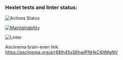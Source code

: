 ### Hexlet tests and linter status:
![Actions Status](https://github.com/vvvhatislove/frontend-project-lvl1/workflows/hexlet-check/badge.svg)

[![Maintainability](https://api.codeclimate.com/v1/badges/1f6e3b1985ef9c74049e/maintainability)](https://codeclimate.com/github/vvvhatislove/frontend-project-lvl1/maintainability)

![Linter](https://github.com/vvvhatislove/frontend-project-lvl1/workflows/Linter/badge.svg)

Asciinema brain-even link: https://asciinema.org/a/r68Ih45sS6hwlPNHkC6ItMgNV
